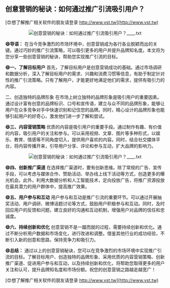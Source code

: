 ## **创意营销的秘诀：如何通过推广引流吸引用户？**

[😍想了解推广相关软件的朋友请登录 http://www.vst.tw](http://www.vst.tw)

 <center><img src="https://vst.tw/MP4/tuiguang/png/4.png" alt="创意营销的秘诀：如何通过推广引流吸引用户？____.txt"></center>

**😄导语：**
在当今竞争激烈的市场环境中，创意营销成为各行各业脱颖而出的关键。通过巧妙的推广引流策略，可以吸引更多的用户并提升品牌知名度。本文将为您分享一些创意营销的秘诀，帮助您实现推广引流的目标。

**😄一、了解目标用户**
首先，了解目标用户是创意营销成功的基础。通过市场调研和数据分析，深入了解目标用户的需求、兴趣和消费习惯等信息，有助于制定针对性的推广引流策略。只有了解用户，才能更好地满足他们的需求，提供有吸引力的内容。

二、创造独特的品牌形象
在市场上树立独特的品牌形象是吸引用户的重要因素。通过设计富有创意的品牌标识、口号和宣传语，建立与众不同的品牌形象，能够让用户在众多竞争对手中快速识别和记住您的品牌。同时，精心设计的品牌形象也能够引起用户的好奇心，激发他们进一步了解和尝试。

**😄三、内容营销策略**
优质的内容是吸引用户的重要手段。通过制作有趣、有价值的内容，吸引用户的关注和参与。可以采用视频、文章、图片等多种形式，以娱乐、教育、情感等不同角度切入，提供用户喜欢的内容。同时，结合社交媒体平台，将内容传播开来，引导用户分享、评论和参与互动，扩大品牌的影响力。

 <center><img src="https://vst.tw/MP4/tuiguang/png/1.png" alt="创意营销的秘诀：如何通过推广引流吸引用户？____.txt"></center>

**😄四、创新推广渠道**
在选择推广渠道时，要有创新思维。除了常规的广告、宣传手段，可以考虑与媒体合作、赞助活动、举办线上线下活动等方式，创造更多的曝光机会。此外，利用大数据分析和人工智能技术，定向投放广告，将推广资源投放在最具潜力的用户群体中，提高推广效果。

**😄五、用户参与和互动**
用户参与和互动是推广引流的重要环节。可以通过开展抽奖活动、用户调研、微博话题讨论等方式，鼓励用户积极参与和互动。同时，及时回应用户的反馈和问题，建立良好的沟通和互动机制，增强用户对品牌的信任和忠诚度。

**😄六、持续创新和优化**
创意营销不是一蹴而就的过程，需要持续创新和优化。通过不断分析用户数据和市场变化，进行改进和调整。借鉴其他行业的成功经验，不断引入新的创意和思路，保持竞争力和吸引力。

**😄总结：**
通过以上的创意营销秘诀，您可以在竞争激烈的市场环境中实现推广引流的目标。了解目标用户、创造独特的品牌形象、采用优质的内容营销策略、创新推广渠道、促进用户参与和互动，以及持续创新和优化，将帮助您取得更多的用户关注和认可，提升品牌知名度和市场份额。祝您的创意营销之路越走越宽广！

[😍想了解推广相关软件的朋友请登录 http://www.vst.tw](http://www.vst.tw)



